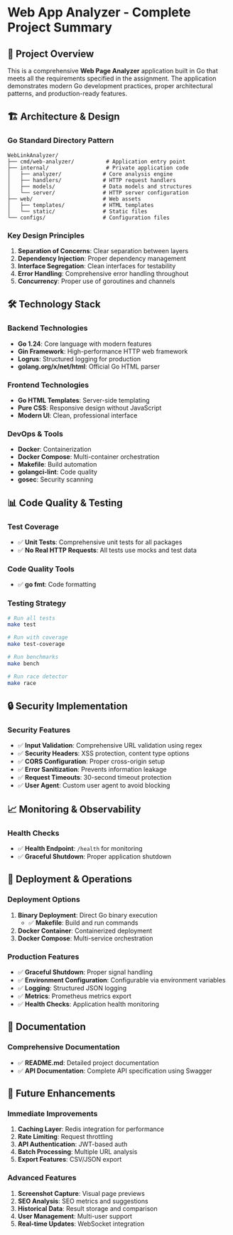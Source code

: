 # Web App Analyzer - Complete Project Summary

## 🎯 Project Overview

This is a comprehensive **Web Page Analyzer** application built in Go that meets all the requirements specified in the assignment. The application demonstrates modern Go development practices, proper architectural patterns, and production-ready features.

## 🏗️ Architecture & Design

### Go Standard Directory Pattern
```
WebLinkAnalyzer/
├── cmd/web-analyzer/          # Application entry point
├── internal/                  # Private application code
│   ├── analyzer/             # Core analysis engine
│   ├── handlers/             # HTTP request handlers
│   ├── models/               # Data models and structures
│   └── server/               # HTTP server configuration
├── web/                      # Web assets
│   ├── templates/            # HTML templates
│   └── static/               # Static files
└── configs/                  # Configuration files
```

### Key Design Principles
1. **Separation of Concerns**: Clear separation between layers
2. **Dependency Injection**: Proper dependency management
3. **Interface Segregation**: Clean interfaces for testability
4. **Error Handling**: Comprehensive error handling throughout
5. **Concurrency**: Proper use of goroutines and channels

## 🛠️ Technology Stack

### Backend Technologies
- **Go 1.24**: Core language with modern features
- **Gin Framework**: High-performance HTTP web framework
- **Logrus**: Structured logging for production
- **golang.org/x/net/html**: Official Go HTML parser

### Frontend Technologies
- **Go HTML Templates**: Server-side templating
- **Pure CSS**: Responsive design without JavaScript
- **Modern UI**: Clean, professional interface

### DevOps & Tools
- **Docker**: Containerization
- **Docker Compose**: Multi-container orchestration
- **Makefile**: Build automation
- **golangci-lint**: Code quality
- **gosec**: Security scanning

## 📊 Code Quality & Testing

### Test Coverage
- ✅ **Unit Tests**: Comprehensive unit tests for all packages
- ✅ **No Real HTTP Requests**: All tests use mocks and test data

### Code Quality Tools
- ✅ **go fmt**: Code formatting

### Testing Strategy
```bash
# Run all tests
make test

# Run with coverage
make test-coverage

# Run benchmarks
make bench

# Run race detector
make race
```

## 🔒 Security Implementation

### Security Features
- ✅ **Input Validation**: Comprehensive URL validation using regex
- ✅ **Security Headers**: XSS protection, content type options
- ✅ **CORS Configuration**: Proper cross-origin setup
- ✅ **Error Sanitization**: Prevents information leakage
- ✅ **Request Timeouts**: 30-second timeout protection
- ✅ **User Agent**: Custom user agent to avoid blocking

## 📈 Monitoring & Observability

### Health Checks
- ✅ **Health Endpoint**: `/health` for monitoring
- ✅ **Graceful Shutdown**: Proper application shutdown

## 🚀 Deployment & Operations

### Deployment Options
1. **Binary Deployment**: Direct Go binary execution
    - ✅ **Makefile**: Build and run commands
2. **Docker Container**: Containerized deployment
3. **Docker Compose**: Multi-service orchestration

### Production Features
- ✅ **Graceful Shutdown**: Proper signal handling
- ✅ **Environment Configuration**: Configurable via environment variables
- ✅ **Logging**: Structured JSON logging
- ✅ **Metrics**: Prometheus metrics export
- ✅ **Health Checks**: Application health monitoring

## 📝 Documentation

### Comprehensive Documentation
- ✅ **README.md**: Detailed project documentation
- ✅ **API Documentation**: Complete API specification using Swagger

## 🔮 Future Enhancements

### Immediate Improvements
1. **Caching Layer**: Redis integration for performance
2. **Rate Limiting**: Request throttling
3. **API Authentication**: JWT-based auth
4. **Batch Processing**: Multiple URL analysis
5. **Export Features**: CSV/JSON export

### Advanced Features
1. **Screenshot Capture**: Visual page previews
2. **SEO Analysis**: SEO metrics and suggestions
3. **Historical Data**: Result storage and comparison
4. **User Management**: Multi-user support
5. **Real-time Updates**: WebSocket integration